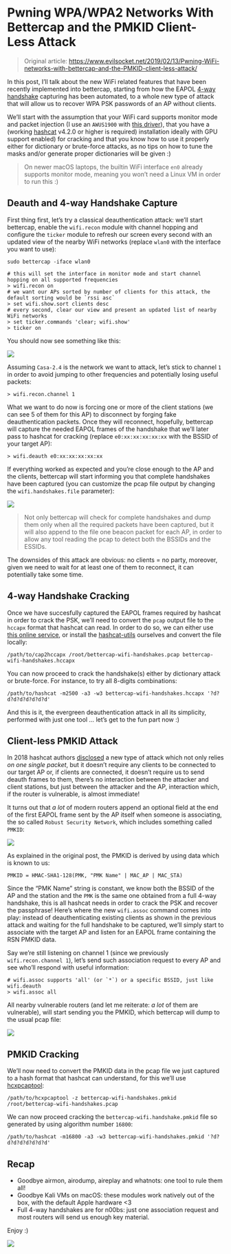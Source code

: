 # Pwning WPA/WPA2 Networks With Bettercap and the PMKID Client-Less Attack

> Original article: <https://www.evilsocket.net/2019/02/13/Pwning-WiFi-networks-with-bettercap-and-the-PMKID-client-less-attack/>

In this post, I’ll talk about the new WiFi related features that have been recently implemented into bettercap, starting from how the EAPOL [4-way handshake](https://wlan1nde.wordpress.com/2014/10/27/4-way-handshake/) capturing has been automated, to a whole new type of attack that will allow us to recover WPA PSK passwords of an AP without clients.

We’ll start with the assumption that your WiFi card supports monitor mode and packet injection (I use an `AWUS1900` with [this driver](https://github.com/aircrack-ng/rtl8812au)), that you have a (working [hashcat](https://hashcat.net/) v4.2.0 or higher is required) installation ideally with GPU support enabled) for cracking and that you know how to use it properly either for dictionary or brute-force attacks, as no tips on how to tune the masks and/or generate proper dictionaries will be given :)

> On newer macOS laptops, the builtin WiFi interface `en0` already supports monitor mode, meaning you won’t need a Linux VM in order to run this :)

## Deauth and 4-way Handshake Capture

First thing first, let’s try a classical deauthentication attack: we’ll start bettercap, enable the `wifi.recon` module with channel hopping and configure the `ticker` module to refresh our screen every second with an updated view of the nearby WiFi networks (replace `wlan0` with the interface you want to use):

```console
sudo bettercap -iface wlan0

# this will set the interface in monitor mode and start channel hopping on all supported frequencies
> wifi.recon on
# we want our APs sorted by number of clients for this attack, the default sorting would be `rssi asc`
> set wifi.show.sort clients desc
# every second, clear our view and present an updated list of nearby WiFi networks
> set ticker.commands 'clear; wifi.show'
> ticker on
```

You should now see something like this:

![](../../../.gitbook/assets/203c1557-6b95-457c-a04f-ff71e04adb0f/a1422d1f.png)

Assuming `Casa-2.4` is the network we want to attack, let’s stick to channel `1` in order to avoid jumping to other frequencies and potentially losing useful packets:

```console
> wifi.recon.channel 1
```

What we want to do now is forcing one or more of the client stations (we can see 5 of them for this AP) to disconnect by forging fake deauthentication packets. Once they will reconnect, hopefully, bettercap will capture the needed EAPOL frames of the handshake that we’ll later pass to hashcat for cracking (replace `e0:xx:xx:xx:xx:xx` with the BSSID of your target AP):

```console
> wifi.deauth e0:xx:xx:xx:xx:xx
```

If everything worked as expected and you’re close enough to the AP and the clients, bettercap will start informing you that complete handshakes have been captured (you can customize the pcap file output by changing the `wifi.handshakes.file` parameter):

![](../../../.gitbook/assets/203c1557-6b95-457c-a04f-ff71e04adb0f/e28801be.png)

> Not only bettercap will check for complete handshakes and dump them only when all the required packets have been captured, but it will also append to the file one beacon packet for each AP, in order to allow any tool reading the pcap to detect both the BSSIDs and the ESSIDs.

The downsides of this attack are obvious: no clients = no party, moreover, given we need to wait for at least one of them to reconnect, it can potentially take some time.

## 4-way Handshake Cracking

Once we have succesfully captured the EAPOL frames required by hashcat in order to crack the PSK, we’ll need to convert the `pcap` output file to the `hccapx` format that hashcat can read. In order to do so, we can either use [this online service](https://hashcat.net/cap2hccapx/), or install the [hashcat-utils](https://github.com/hashcat/hashcat-utils) ourselves and convert the file locally:

```console
/path/to/cap2hccapx /root/bettercap-wifi-handshakes.pcap bettercap-wifi-handshakes.hccapx
```

You can now proceed to crack the handshake(s) either by dictionary attack or brute-force. For instance, to try all 8-digits combinations:

```console
/path/to/hashcat -m2500 -a3 -w3 bettercap-wifi-handshakes.hccapx '?d?d?d?d?d?d?d?d'
```

And this is it, the evergreen deauthentication attack in all its simplicity, performed with just one tool … let’s get to the fun part now :)

## Client-less PMKID Attack

In 2018 hashcat authors [disclosed](https://hashcat.net/forum/thread-7717.html) a new type of attack which not only relies *on one single packet*, but it doesn’t require any clients to be connected to our target AP or, if clients are connected, it doesn’t require us to send deauth frames to them, there’s no interaction between the attacker and client stations, but just between the attacker and the AP, interaction which, if the router is vulnerable, is almost immediate!

It turns out that *a lot* of modern routers append an optional field at the end of the first EAPOL frame sent by the AP itself when someone is associating, the so called `Robust Security Network`, which includes something called `PMKID`:

![](../../../.gitbook/assets/203c1557-6b95-457c-a04f-ff71e04adb0f/fe033a21.png)

As explained in the original post, the PMKID is derived by using data which is known to us:

```console
PMKID = HMAC-SHA1-128(PMK, "PMK Name" | MAC_AP | MAC_STA)
```

Since the “PMK Name” string is constant, we know both the BSSID of the AP and the station and the `PMK` is the same one obtained from a full 4-way handshake, this is all hashcat needs in order to crack the PSK and recover the passphrase! Here’s where the new `wifi.assoc` command comes into play: instead of deauthenticating existing clients as shown in the previous attack and waiting for the full handshake to be captured, we’ll simply start to associate with the target AP and listen for an EAPOL frame containing the RSN PMKID data.

Say we’re still listening on channel 1 (since we previously `wifi.recon.channel 1`), let’s send such association request to every AP and see who’ll respond with useful information:

```console
# wifi.assoc supports 'all' (or `*`) or a specific BSSID, just like wifi.deauth
> wifi.assoc all
```

All nearby vulnerable routers (and let me reiterate: *a lot* of them are vulnerable), will start sending you the PMKID, which bettercap will dump to the usual pcap file:

![](../../../.gitbook/assets/203c1557-6b95-457c-a04f-ff71e04adb0f/ae7f609a.jpg)

## PMKID Cracking

We’ll now need to convert the PMKID data in the pcap file we just captured to a hash format that hashcat can understand, for this we’ll use [hcxpcaptool](https://github.com/ZerBea/hcxtools):

```console
/path/to/hcxpcaptool -z bettercap-wifi-handshakes.pmkid /root/bettercap-wifi-handshakes.pcap
```

We can now proceed cracking the `bettercap-wifi.handshake.pmkid` file so generated by using algorithm number `16800`:

```console
/path/to/hashcat -m16800 -a3 -w3 bettercap-wifi-handshakes.pmkid '?d?d?d?d?d?d?d?d'
```

## Recap

* Goodbye airmon, airodump, aireplay and whatnots: one tool to rule them all!
* Goodbye Kali VMs on macOS: these modules work natively out of the box, with the default Apple hardware <3
* Full 4-way handshakes are for n00bs: just one association request and most routers will send us enough key material.

Enjoy :)

![](../../../.gitbook/assets/203c1557-6b95-457c-a04f-ff71e04adb0f/2e9b5be9.png)

